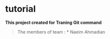 # tutorial

**This project created for Traning Git command**
> The members of team :
    * Naeim Ahmadian
